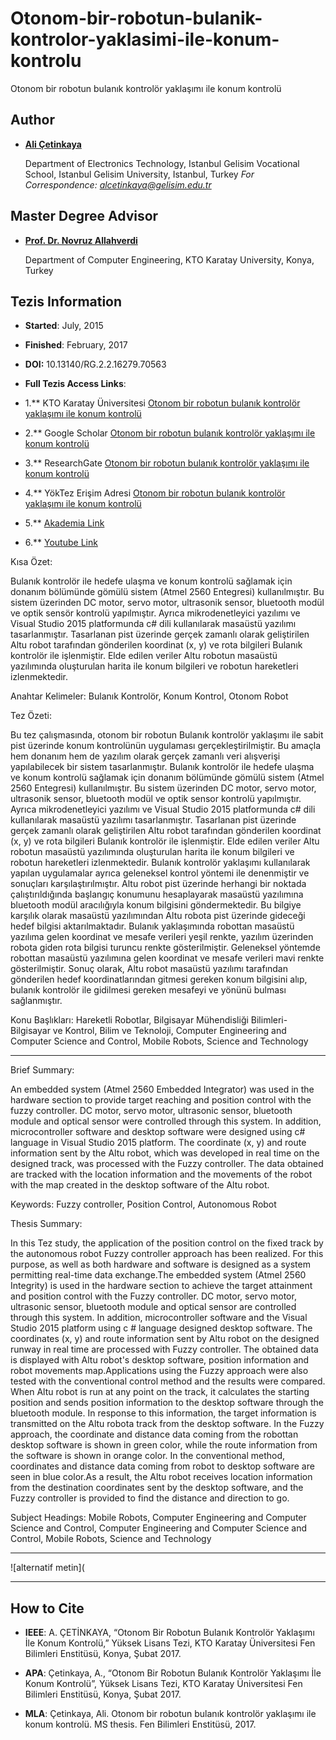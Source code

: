# Otonom-bir-robotun-bulanik-kontrolor-yaklasimi-ile-konum-kontrolu

Otonom bir robotun bulanık kontrolör yaklaşımı ile konum kontrolü

## Author

- [**Ali Çetinkaya**](https://scholar.google.com/citations?user=XSEW-NcAAAAJ)

  Department of Electronics Technology, Istanbul Gelisim Vocational School, Istanbul Gelisim University, Istanbul, Turkey
  *For Correspondence: alcetinkaya@gelisim.edu.tr*

## Master Degree Advisor
- [**Prof. Dr. Novruz Allahverdi**](https://scholar.google.com.tr/citations?user=5LqQuZYAAAAJ)

  Department of Computer Engineering, KTO Karatay University, Konya, Turkey

## Tezis Information
- **Started**: July, 2015
- **Finished**: February, 2017
- **DOI:** 10.13140/RG.2.2.16279.70563
  
- **Full Tezis Access Links**:
  
- 1.** KTO Karatay Üniversitesi [Otonom bir robotun bulanık kontrolör yaklaşımı ile konum kontrolü](https://acikerisim.karatay.edu.tr/yayin/1749704)

- 2.** Google Scholar [Otonom bir robotun bulanık kontrolör yaklaşımı ile konum kontrolü](https://scholar.google.com.tr/citations?view_op=view_citation&hl=tr&user=XSEW-NcAAAAJ&citation_for_view=XSEW-NcAAAAJ:9yKSN-GCB0IC)

- 3.** ResearchGate [Otonom bir robotun bulanık kontrolör yaklaşımı ile konum kontrolü](https://www.researchgate.net/publication/351993848_Otonom_bir_robotun_bulanik_kontrolor_yaklasimi_ile_konum_kontrolu_Fuzzy_position_control_approach_for_an_autonomous_robot_controller)
  
- 4.** YökTez Erişim Adresi [Otonom bir robotun bulanık kontrolör yaklaşımı ile konum kontrolü](https://tez.yok.gov.tr/UlusalTezMerkezi/TezGoster?key=DPTyuy3wRPq_qvCPSqUB62m4T5-frBi7or8enn8DbQT-be1Yggms1qh3iOZUjoU-)

- 5.** [Akademia Link](https://www.academia.edu/33284963/Otonom_bir_robotun_bulan%C4%B1k_kontrol%C3%B6r_yakla%C5%9F%C4%B1m%C4%B1_ile_konum_kontrol%C3%BC_pdf)

- 6.** [Youtube Link](https://www.youtube.com/watch?v=qRmWTXDYqPM)

Kısa Özet:

Bulanık kontrolör ile hedefe ulaşma ve konum kontrolü sağlamak için donanım bölümünde gömülü sistem (Atmel 2560 Entegresi) kullanılmıştır. Bu sistem üzerinden DC motor, servo motor, ultrasonik sensor, bluetooth modül ve optik sensör kontrolü yapılmıştır. Ayrıca mikrodenetleyici yazılımı ve Visual Studio 2015 platformunda c# dili kullanılarak masaüstü yazılımı tasarlanmıştır. Tasarlanan pist üzerinde gerçek zamanlı olarak geliştirilen Altu robot tarafından gönderilen koordinat (x, y) ve rota bilgileri Bulanık kontrolör ile işlenmiştir. Elde edilen veriler Altu robotun masaüstü yazılımında oluşturulan harita ile konum bilgileri ve robotun hareketleri izlenmektedir.

Anahtar Kelimeler: Bulanık Kontrolör, Konum Kontrol, Otonom Robot 

Tez Özeti:

Bu tez çalışmasında, otonom bir robotun Bulanık kontrolör yaklaşımı ile sabit pist üzerinde konum kontrolünün uygulaması gerçekleştirilmiştir. Bu amaçla hem donanım hem de yazılım olarak gerçek zamanlı veri alışverişi yapılabilecek bir sistem tasarlanmıştır. Bulanık kontrolör ile hedefe ulaşma ve konum kontrolü sağlamak için donanım bölümünde gömülü sistem (Atmel 2560 Entegresi) kullanılmıştır. Bu sistem üzerinden DC motor, servo motor, ultrasonik sensor, bluetooth modül ve optik sensor kontrolü yapılmıştır. Ayrıca mikrodenetleyici yazılımı ve Visual Studio 2015 platformunda c# dili kullanılarak masaüstü yazılımı tasarlanmıştır. Tasarlanan pist üzerinde gerçek zamanlı olarak geliştirilen Altu robot tarafından gönderilen koordinat (x, y) ve rota bilgileri Bulanık kontrolör ile işlenmiştir. Elde edilen veriler Altu robotun masaüstü yazılımında oluşturulan harita ile konum bilgileri ve robotun hareketleri izlenmektedir. Bulanık kontrolör yaklaşımı kullanılarak yapılan uygulamalar ayrıca geleneksel kontrol yöntemi ile denenmiştir ve sonuçları karşılaştırılmıştır. Altu robot pist üzerinde herhangi bir noktada çalıştırıldığında başlangıç konumunu hesaplayarak masaüstü yazılımına bluetooth modül aracılığıyla konum bilgisini göndermektedir. Bu bilgiye karşılık olarak masaüstü yazılımından Altu robota pist üzerinde gideceği hedef bilgisi aktarılmaktadır. Bulanık yaklaşımında robottan masaüstü yazılıma gelen koordinat ve mesafe verileri yeşil renkte, yazılım üzerinden robota giden rota bilgisi turuncu renkte gösterilmiştir. Geleneksel yöntemde robottan masaüstü yazılımına gelen koordinat ve mesafe verileri mavi renkte gösterilmiştir. Sonuç olarak, Altu robot masaüstü yazılımı tarafından gönderilen hedef koordinatlarından gitmesi gereken konum bilgisini alıp, bulanık kontrolör ile gidilmesi gereken mesafeyi ve yönünü bulması sağlanmıştır.

Konu Başlıkları: Hareketli Robotlar, Bilgisayar Mühendisliği Bilimleri-Bilgisayar ve Kontrol, Bilim ve Teknoloji, Computer Engineering and Computer Science and Control, Mobile Robots, Science and Technology

----

Brief Summary:

An embedded system (Atmel 2560 Embedded Integrator) was used in the hardware section to provide target reaching and position control with the fuzzy controller. DC motor, servo motor, ultrasonic sensor, bluetooth module and optical sensor were controlled through this system. In addition, microcontroller software and desktop software were designed using c# language in Visual Studio 2015 platform. The coordinate (x, y) and route information sent by the Altu robot, which was developed in real time on the designed track, was processed with the Fuzzy controller. The data obtained are tracked with the location information and the movements of the robot with the map created in the desktop software of the Altu robot.

Keywords: Fuzzy controller, Position Control, Autonomous Robot 

Thesis Summary:

In this Tez study, the application of the position control on the fixed track by the autonomous robot Fuzzy controller approach has been realized. For this purpose, as well as both hardware and software is designed as a system permitting real-time data exchange.The embedded system (Atmel 2560 Integrity) is used in the hardware section to achieve the target attainment and position control with the Fuzzy controller. DC motor, servo motor, ultrasonic sensor, bluetooth module and optical sensor are controlled through this system. In addition, microcontroller software and the Visual Studio 2015 platform using c # language designed desktop software. The coordinates (x, y) and route information sent by Altu robot on the designed runway in real time are processed with Fuzzy controller. The obtained data is displayed with Altu robot's desktop software, position information and robot movements map.Applications using the Fuzzy approach were also tested with the conventional control method and the results were compared. When Altu robot is run at any point on the track, it calculates the starting position and sends position information to the desktop software through the bluetooth module. In response to this information, the target information is transmitted on the Altu robota track from the desktop software. In the Fuzzy approach, the coordinate and distance data coming from the robottan desktop software is shown in green color, while the route information from the software is shown in orange color. In the conventional method, coordinates and distance data coming from robot to desktop software are seen in blue color.As a result, the Altu robot receives location information from the destination coordinates sent by the desktop software, and the Fuzzy controller is provided to find the distance and direction to go.

Subject Headings: Mobile Robots, Computer Engineering and Computer Science and Control, Computer Engineering and Computer Science and Control, Mobile Robots, Science and Technology


--- 

![alternatif metin](

---


## How to Cite

- **IEEE**: A. ÇETİNKAYA, “Otonom Bir Robotun Bulanık Kontrolör Yaklaşımı İle Konum Kontrolü,” Yüksek Lisans Tezi, KTO Karatay Üniversitesi Fen Bilimleri Enstitüsü, Konya, Şubat 2017.

- **APA**: Çetinkaya, A., “Otonom Bir Robotun Bulanık Kontrolör Yaklaşımı İle Konum Kontrolü”, Yüksek Lisans Tezi, KTO Karatay Üniversitesi Fen Bilimleri Enstitüsü, Konya, Şubat 2017.

- **MLA**: Çetinkaya, Ali. Otonom bir robotun bulanık kontrolör yaklaşımı ile konum kontrolü. MS thesis. Fen Bilimleri Enstitüsü, 2017.
